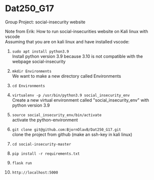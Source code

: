 # Dat250_G17 
Group Project: social-insecurity website

Note from Erik: How to run social-insecurities website on Kali linux with vscode <br>
Assuming that you are on kali linux and have installed vscode:

1. ``sudo apt install python3.9`` <br>
   Install python version 3.9 because 3.10 is not compatible with the webpage social-insecurity

2. ``mkdir Environments``<br>
   We want to make a new directory called Environments
   
3. ``cd Environments``
4. ``virtualenv -p /usr/bin/python3.9 social_insecurity_env``<br>
   Create a new virtual environment called "social_insecurity_env" with python version 3.9

5. ``source social_insecurity_env/bin/activate``<br>
   activate the python-environment

6. ``git clone git@github.com:BjornOlavB/Dat250_G17.git``<br>
   clone the project from github (make an ssh-key in kali linux)
7. ``cd social-insecurity-master``<br>
8.  ``pip install -r requirements.txt``<br>
9.  ``flask run``<br>
10. ``http://localhost:5000``<br>

